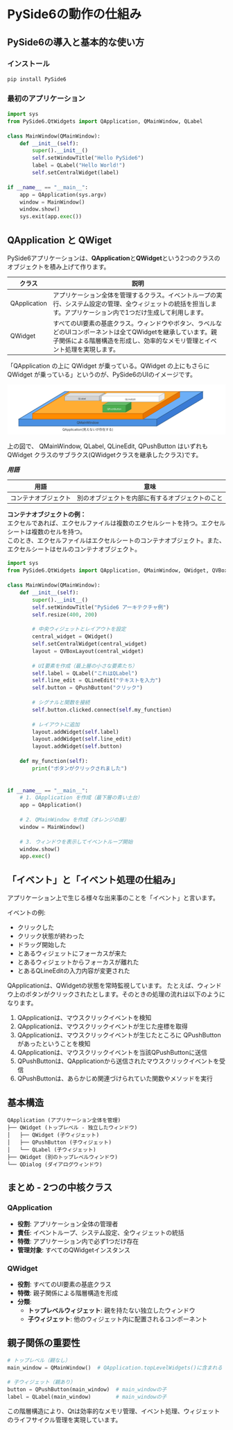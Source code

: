 # PySide6の動作の仕組み

## PySide6の導入と基本的な使い方

### インストール

```bash
pip install PySide6
```

### 最初のアプリケーション

```python
import sys
from PySide6.QtWidgets import QApplication, QMainWindow, QLabel

class MainWindow(QMainWindow):
    def __init__(self):
        super().__init__()
        self.setWindowTitle("Hello PySide6")
        label = QLabel("Hello World!")
        self.setCentralWidget(label)

if __name__ == "__main__":
    app = QApplication(sys.argv)
    window = MainWindow()
    window.show()
    sys.exit(app.exec())
```

## QApplication と QWiget

PySide6アプリケーションは、**QApplication**と**QWidget**という2つのクラスのオブジェクトを積み上げて作ります。

| クラス | 説明 |
|--------|------|
| QApplication | アプリケーション全体を管理するクラス。イベントループの実行、システム設定の管理、全ウィジェットの統括を担当します。アプリケーション内で1つだけ生成して利用します。   |
| QWidget | すべてのUI要素の基底クラス。ウィンドウやボタン、ラベルなどのUIコンポーネントは全てQWidgetを継承しています。親子関係による階層構造を形成し、効率的なメモリ管理とイベント処理を実現します。 |

「QApplication の上に QWidget が乗っている。QWidget の上にもさらに QWidget が乗っている」というのが、PySide6のUIのイメージです。

![PySide6でのコンテナ構造のイメージ](img/containers.svg)

上の図で、 QMainWindow, QLabel, QLineEdit, QPushButton はいずれも QWidget クラスのサブラクス(QWidgetクラスを継承したクラス)です。

***用語***

| 用語 | 意味 |
| ---- | ---- |
| コンテナオブジェクト | 別のオブジェクトを内部に有するオブジェクトのこと |

**コンテナオブジェクトの例：**  
エクセルであれば、エクセルファイルは複数のエクセルシートを持つ。エクセルシートは複数のセルを持つ。  
このとき、エクセルファイルはエクセルシートのコンテナオブジェクト。また、エクセルシートはセルのコンテナオブジェクト。

```python
import sys
from PySide6.QtWidgets import QApplication, QMainWindow, QWidget, QVBoxLayout, QPushButton, QLabel, QLineEdit

class MainWindow(QMainWindow):
    def __init__(self):
        super().__init__()
        self.setWindowTitle("PySide6 アーキテクチャ例")
        self.resize(400, 200)
        
        # 中央ウィジェットとレイアウトを設定
        central_widget = QWidget()
        self.setCentralWidget(central_widget)
        layout = QVBoxLayout(central_widget)
        
        # UI要素を作成（最上層の小さな要素たち）
        self.label = QLabel("これはQLabel")
        self.line_edit = QLineEdit("テキストを入力")
        self.button = QPushButton("クリック")
        
        # シグナルと関数を接続
        self.button.clicked.connect(self.my_function)
        
        # レイアウトに追加
        layout.addWidget(self.label)
        layout.addWidget(self.line_edit)
        layout.addWidget(self.button)
    
    def my_function(self):
        print("ボタンがクリックされました")


if __name__ == "__main__":
    # 1. QApplication を作成（最下層の青い土台）
    app = QApplication()
    
    # 2. QMainWindow を作成（オレンジの層）
    window = MainWindow()
    
    # 3. ウィンドウを表示してイベントループ開始
    window.show()
    app.exec()
```

## 「イベント」と「イベント処理の仕組み」

アプリケーション上で生じる様々な出来事のことを「イベント」と言います。

イベントの例:

- クリックした
- クリック状態が終わった
- ドラッグ開始した
- とあるウィジェットにフォーカスが来た
- とあるウィジェットからフォーカスが離れた
- とあるQLineEditの入力内容が変更された

QApplicationは、QWidgetの状態を常時監視しています。
たとえば、ウィンドウ上のボタンがクリックされたとします。そのときの処理の流れは以下のようになります。

1. QApplicationは、マウスクリックイベントを検知
2. QApplicationは、マウスクリックイベントが生じた座標を取得
3. QApplicationは、マウスクリックイベントが生じたところに QPushButton があったということを検知
4. QApplicationは、マウスクリックイベントを当該QPushButtonに送信
5. QPushButtonは、QApplicationから送信されたマウスクリックイベントを受信
6. QPushButtonは、あらかじめ関連づけられていた関数やメソッドを実行

## 基本構造

```
QApplication (アプリケーション全体を管理)
├── QWidget (トップレベル - 独立したウィンドウ)
│   ├── QWidget (子ウィジェット)
│   ├── QPushButton (子ウィジェット)
│   └── QLabel (子ウィジェット)
├── QWidget (別のトップレベルウィンドウ)
└── QDialog (ダイアログウィンドウ)
```

## まとめ - 2つの中核クラス

### QApplication
- **役割**: アプリケーション全体の管理者
- **責任**: イベントループ、システム設定、全ウィジェットの統括
- **特徴**: アプリケーション内で必ず1つだけ存在
- **管理対象**: すべてのQWidgetインスタンス

### QWidget
- **役割**: すべてのUI要素の基底クラス
- **特徴**: 親子関係による階層構造を形成
- **分類**:
  - **トップレベルウィジェット**: 親を持たない独立したウィンドウ
  - **子ウィジェット**: 他のウィジェット内に配置されるコンポーネント

## 親子関係の重要性

```python
# トップレベル（親なし）
main_window = QMainWindow()  # QApplication.topLevelWidgets()に含まれる

# 子ウィジェット（親あり）
button = QPushButton(main_window)  # main_windowの子
label = QLabel(main_window)        # main_windowの子
```

この階層構造により、Qtは効率的なメモリ管理、イベント処理、ウィジェットのライフサイクル管理を実現しています。
